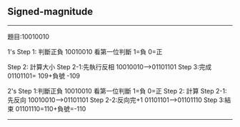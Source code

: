 ## Signed-magnitude
---

題目:10010010

1's
Step 1: 判斷正負
      10010010 看第一位判斷 1=負 0=正

Step 2: 計算大小
      Step 2-1:先執行反相
      10010010-->01101101
Step 3:完成
      01101101= 109+負號 -109

2's
Step 1:判斷正負
       10010010 看第一位判斷 1=負 0=正
Step 2: 計算
      Step 2-1: 先反向
      10010010-->01101101
      Step 2-2:反向完+1
      01101101-->01101110
Step 3:結束
      01101110=110+負號=-110
      
---
